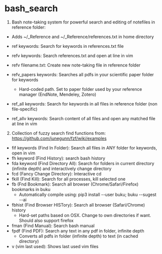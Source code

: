 # bash_search

1. Bash note-taking system for powerful search and editing of notefiles in reference folder:
- Adds ~/_Reference and ~/_Reference/references.txt in home directory
- ref keywords: Search for keywords in references.txt file
- refv keywords: Search references.txt and open at line in vim
- refv filename.txt: Create new note-taking file in reference folder
- refv_papers keywords: Searches all pdfs in your scientific paper folder for keywords
  - Hard-coded path. Set to paper folder used by your reference manager (EndNote, Mendeley, Zotero)

- ref_all keywords: Search for keywords in all files in reference folder (non file-specific)
- ref_allv keywords: Search content of all files and open any matched file at line in vim

2. Collection of fuzzy search find functions from: https://github.com/junegunn/fzf/wiki/examples
- fif keywords (Find In Folder): Search all files in ANY folder for keywords, open in vim
- fh keyword (Find History): search bash history
- fda keyword (Find Directory All): Search for folders in current directory (infinite depth) and interactively change directory
- fcd (Fancy Change Directory): Interactive cd
- fkill (Find Kill): Search for all processes, kill selected one
- fb (Fnd Bookmark): Search all browser (Chrome/Safari/Firefox) bookmarks in buku
  - Automatically compile using: pip3 install --user buku; buku --sugest --ai
- fbhist (Find Browser HISTory): Search all browser (Safari/Chrome) history
  - Hard-set paths based on OSX. Change to own directories if want. Should also support firefox
- fman (Find Manual): Search bash manual
- fpdf (Find PDF): Search any text in any pdf in folder, infinite depth
  - Converts all pdfs in folder (infinite depth) to text (in cached directory)
- v (vim last used): Shows last used vim files


